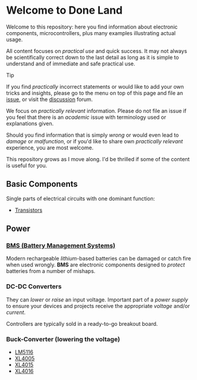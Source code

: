 # Welcome to **Done Land** 

Welcome to this repository: here you find information about electronic components, microcontrollers, plus many examples illustrating actual usage.

All content focuses on *practical use* and quick success. It may not always be scientifically correct down to the last detail as long as it is simple to understand and of immediate and safe practical use.

> [!TIP]
> If you find *practically* incorrect statements or would like to add your own tricks and insights, please go to the menu on top of this page and file an [issue](/../../issues), or visit the [discussion](/../../discussions) forum.
> 
> We focus on *practically relevant* information. Please do not file an issue if you feel that there is an *academic* issue with terminology used or explanations given.
> 
> Should you find information that is simply *wrong* or would even lead to *damage* or *malfunction*, or if you'd like to share own *practically relevant* experience, you are most welcome.

This repository grows as I move along. I'd be thrilled if some of the content is useful for you.

## Basic Components

Single parts of electrical circuits with one dominant function:

* [Transistors](Components/Basic/Transistor)

## Power

### [BMS (Battery Management Systems)](Components/Power/BMS)

Modern rechargeable *lithium*-based batteries can be damaged or catch fire when used wrongly. **BMS** are electronic components designed to *protect* batteries from a number of mishaps.


### DC-DC Converters

They can *lower* or *raise* an input voltage. Important part of a *power supply* to ensure your devices and projects receive the appropriate *voltage* and/or *current*.

Controllers are typically sold in a ready-to-go breakout board.

### Buck-Converter (lowering the voltage)

* [LM5116](Components/Power/DC-DC-Converters/buck/LM5116)
* [XL4005](Components/Power/DC-DC-Converters/buck/XL4005)
* [XL4015](Components/Power/DC-DC-Converters/buck/XL4015)
* [XL4016](Components/Power/DC-DC-Converters/buck/XL4016)


